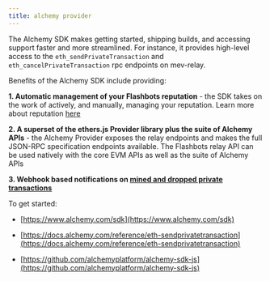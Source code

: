 ```yaml
---
title: alchemy provider
---
```

The Alchemy SDK  makes getting started, shipping builds, and accessing support faster and more streamlined. For instance, it provides high-level access to the `eth_sendPrivateTransaction` and `eth_cancelPrivateTransaction` rpc endpoints on mev-relay.

Benefits of the Alchemy SDK include providing:

**1. Automatic management of your Flashbots reputation** - the SDK takes on the work of actively, and manually, managing your reputation. Learn more about reputation [here](https://docs.flashbots.net/flashbots-auction/searchers/advanced/reputation#querying-reputation)

**2. A superset of the ethers.js Provider library plus the suite of Alchemy APIs** - the Alchemy Provider exposes the relay endpoints and makes the full JSON-RPC specification endpoints available. The Flashbots relay API can be used natively with the core EVM APIs as well as the suite of Alchemy APIs

**3. Webhook based notifications on [mined and dropped private transactions](https://docs.alchemy.com/docs/alchemy-notify#features)**

To get started:

* [https://www.alchemy.com/sdk](https://www.alchemy.com/sdk)

* [https://docs.alchemy.com/reference/eth-sendprivatetransaction](https://docs.alchemy.com/reference/eth-sendprivatetransaction)

* [https://github.com/alchemyplatform/alchemy-sdk-js](https://github.com/alchemyplatform/alchemy-sdk-js)
